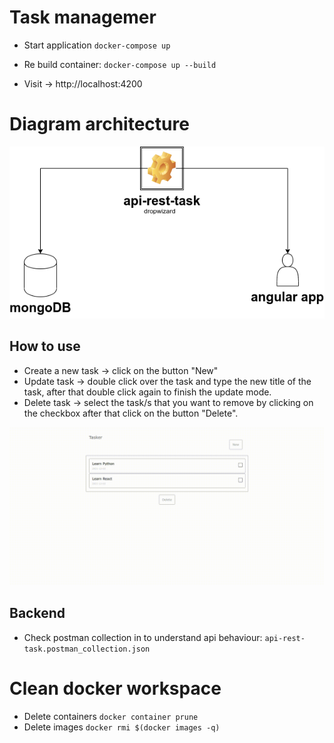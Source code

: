 # Task managemer

- Start application
  `docker-compose up`

- Re build container:
  `docker-compose up --build`

- Visit -> http://localhost:4200

# Diagram architecture

![Screenshot](diagram.png)

## How to use

- Create a new task -> click on the button "New"
- Update task -> double click over the task and type the new title of the task, after that double click again to finish the update mode.
- Delete task -> select the task/s that you want to remove by clicking on the checkbox after that click on the button "Delete".

![Screenshot](demo.gif)

## Backend

- Check postman collection in to understand api behaviour:
  `api-rest-task.postman_collection.json`

# Clean docker workspace

- Delete containers
  `docker container prune`
- Delete images
  `docker rmi $(docker images -q)`
